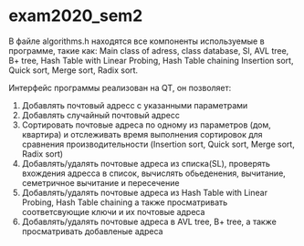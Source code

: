 ﻿# exam2020_sem2
В файле algorithms.h находятся все компоненты используемые в программе, такие как:
Main class of adress,  class database, Sl, AVL tree, B+ tree, Hash Table with Linear Probing, Hash Table chaining
Insertion sort, Quick sort, Merge sort, Radix sort.

Интерфейс программы реализован на QT, он позволяет:
1. Добавлять почтовый адресс с указанными параметрами
2. Добавлять случайный почтовый адресс
3. Сортировать почтовые адреса по одному из параметров (дом, квартира) и
отслеживать время выполнения сортировок для сравнения производительности (Insertion sort, Quick sort, Merge sort, Radix sort)
4. Добавлять/удалять почтовые адреса из списка(SL), проверять вхождения адресса в список, вычислять обьеденения, вычитание, семетричное вычитание и пересечение
5. Добавлять/удалять почтовые адреса из Hash Table with Linear Probing, Hash Table chaining а также просматривать соответсвующие ключи и их почтовые адреса
6. Добавлять/удалять почтовые адреса в AVL tree, B+ tree, а также просматривать добавленые адреса
